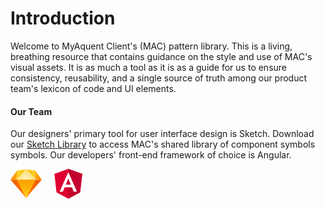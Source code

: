 # Introduction

Welcome to MyAquent Client's (MAC) pattern library. This is a living, breathing resource that contains guidance on the style and use of MAC's visual assets. It is as much a tool as it is as a guide for us to ensure consistency, reusability, and a single source of truth among our product team's lexicon of code and UI elements.  


#### Our Team

Our designers' primary tool for user interface design is Sketch. Download our [Sketch Library](file:///C:/my_file.pdf) to access MAC's shared library of component symbols symbols. Our developers' front-end framework of choice is Angular.

<svg width="115px" height="48px" viewBox="0 0 115 48" version="1.1" xmlns="http://www.w3.org/2000/svg" xmlns:xlink="http://www.w3.org/1999/xlink">
    <!-- Generator: Sketch 47.1 (45422) - http://www.bohemiancoding.com/sketch -->
    <desc>Created with Sketch.</desc>
    <defs>
        <radialGradient cx="50%" cy="28.2951328%" fx="50%" fy="28.2951328%" r="115.533809%" gradientTransform="translate(0.500000,0.282951),scale(0.583135,1.000000),rotate(90.000000),translate(-0.500000,-0.282951)" id="radialGradient-1">
            <stop stop-color="#FD7C00" offset="0%"></stop>
            <stop stop-color="#F35300" offset="100%"></stop>
        </radialGradient>
        <radialGradient cx="50%" cy="2.49758199%" fx="50%" fy="2.49758199%" r="82.8256462%" gradientTransform="translate(0.500000,0.024976),scale(1.000000,0.988737),rotate(90.000000),translate(-0.500000,-0.024976)" id="radialGradient-2">
            <stop stop-color="#FDCE21" offset="0%"></stop>
            <stop stop-color="#FDA500" offset="100%"></stop>
        </radialGradient>
        <linearGradient x1="79.5918367%" y1="81.25%" x2="30.8540604%" y2="50%" id="linearGradient-3">
            <stop stop-color="#FDD12B" offset="0%"></stop>
            <stop stop-color="#FDC003" offset="100%"></stop>
        </linearGradient>
        <radialGradient cx="50%" cy="0%" fx="50%" fy="0%" r="100%" gradientTransform="translate(0.500000,0.000000),scale(0.556551,1.000000),rotate(90.000000),translate(-0.500000,-0.000000)" id="radialGradient-4">
            <stop stop-color="#FEF3CB" offset="0%"></stop>
            <stop stop-color="#FEDD67" offset="100%"></stop>
        </radialGradient>
        <linearGradient x1="100%" y1="50%" x2="0%" y2="50%" id="linearGradient-5">
            <stop stop-color="#FC8900" offset="0%"></stop>
            <stop stop-color="#FCAA00" offset="100%"></stop>
        </linearGradient>
    </defs>
    <g id="Page-1" stroke="none" stroke-width="1" fill="none" fill-rule="evenodd">
        <g id="iconSet" transform="translate(-533.000000, -65.000000)">
            <g id="Group-4" transform="translate(533.000000, 65.000000)">
                <g id="Group-3" transform="translate(0.000000, 1.000000)">
                    <g id="Bottom-Back" transform="translate(0.000000, 16.223404)" fill="url(#radialGradient-1)">
                        <polygon id="Polygon" transform="translate(25.000000, 14.578371) rotate(-180.000000) translate(-25.000000, -14.578371) " points="25 -5.06297658e-14 50 29.1567426 -1.26574414e-14 29.1567426"></polygon>
                    </g>
                    <g id="Bottom-Mid" transform="translate(10.106383, 16.223404)">
                        <polygon id="Polygon" fill="#FDCA0D" transform="translate(14.921710, 14.578371) rotate(-180.000000) translate(-14.921710, -14.578371) " points="14.9217104 0 29.8434209 29.1567426 -1.26574414e-14 29.1567426"></polygon>
                        <polygon id="Polygon" fill="url(#radialGradient-2)" transform="translate(14.921710, 14.578371) rotate(-180.000000) translate(-14.921710, -14.578371) " points="14.9217104 0 29.3358797 29.1567426 0.507541171 29.1567426"></polygon>
                    </g>
                    <g id="Top-Left" transform="translate(10.106383, 0.000000)" fill="url(#linearGradient-3)">
                        <polygon id="Polygon" transform="translate(7.399701, 8.054096) rotate(-180.000000) translate(-7.399701, -8.054096) " points="14.0946679 14.5980489 14.7994013 6.70844397e-13 5.06297658e-14 16.1081919"></polygon>
                    </g>
                    <g id="Top-Right" transform="translate(25.000000, 0.000000)" fill="url(#linearGradient-3)">
                        <polygon id="Polygon" transform="translate(7.399701, 8.054096) scale(-1, 1) rotate(-180.000000) translate(-7.399701, -8.054096) " points="14.0946679 14.5980489 14.7994013 0 1.26574414e-14 16.1081919"></polygon>
                    </g>
                    <g id="Top-Mid" transform="translate(10.106383, 0.000000)">
                        <polygon id="Polygon" fill="#FEFBED" transform="translate(14.921710, 8.054096) rotate(-180.000000) translate(-14.921710, -8.054096) " points="14.9217104 16.1081919 29.8434209 2.5322352e-13 6.32872072e-14 -2.53148829e-14"></polygon>
                        <polygon id="Polygon" fill="url(#radialGradient-4)" transform="translate(14.921710, 7.852744) rotate(-180.000000) translate(-14.921710, -7.852744) " points="14.9217104 15.7054871 29.031355 3.70768777e-13 0.812065874 -1.26574414e-14"></polygon>
                    </g>
                    <g id="Top-Side-Left" transform="translate(0.000000, 1.595745)">
                        <polygon id="Polygon" fill="#FEE693" transform="translate(5.386177, 7.299024) rotate(-180.000000) translate(-5.386177, -7.299024) " points="-4.43010451e-14 14.5980489 5.53719097 7.24868636 10.7723533 2.56313189e-13 0.201352399 -1.26574414e-14"></polygon>
                        <polygon id="Polygon" fill="url(#linearGradient-5)" transform="translate(5.386177, 7.299024) rotate(-180.000000) translate(-5.386177, -7.299024) " points="-4.43010451e-14 14.5980489 10.7723533 3.79723243e-14 0.704733397 0.402704798"></polygon>
                    </g>
                    <g id="Top-Side-Right" transform="translate(44.547872, 8.909574) scale(-1, 1) translate(-44.547872, -8.909574) translate(39.095745, 1.595745)">
                        <polygon id="Polygon" fill="#FEE693" transform="translate(5.386177, 7.299024) rotate(-180.000000) translate(-5.386177, -7.299024) " points="-1.26574414e-14 14.5980489 5.53719097 7.24868636 10.7723533 2.30998306e-13 0.201352399 -3.79723243e-14"></polygon>
                        <polygon id="Polygon" fill="url(#linearGradient-5)" transform="translate(5.386177, 7.299024) rotate(-180.000000) translate(-5.386177, -7.299024) " points="-6.32872072e-14 14.5980489 10.7723533 3.79723243e-14 0.704733397 0.402704798"></polygon>
                    </g>
                </g>
                <g id="Group-2" transform="translate(70.000000, 0.000000)" fill-rule="nonzero">
                    <polygon id="Shape" fill="#DD0031" points="22.5 0 22.5 0 22.5 0 0.215425532 7.94680851 3.6143617 37.412234 22.5 47.8723404 22.5 47.8723404 22.5 47.8723404 41.3856383 37.412234 44.7845745 7.94680851"></polygon>
                    <polygon id="Shape" fill="#C3002F" points="22.5 0 22.5 5.31382979 22.5 5.28989362 22.5 29.537234 22.5 29.537234 22.5 47.8723404 22.5 47.8723404 41.3856383 37.412234 44.7845745 7.94680851"></polygon>
                    <path d="M22.5,5.28989362 L8.56914894,36.5265957 L8.56914894,36.5265957 L13.7632979,36.5265957 L13.7632979,36.5265957 L16.5638298,29.537234 L28.3882979,29.537234 L31.1888298,36.5265957 L31.1888298,36.5265957 L36.3829787,36.5265957 L36.3829787,36.5265957 L22.5,5.28989362 L22.5,5.28989362 L22.5,5.28989362 L22.5,5.28989362 L22.5,5.28989362 Z M26.5691489,25.2287234 L18.4308511,25.2287234 L22.5,15.4388298 L26.5691489,25.2287234 Z" id="Shape" fill="#FFFFFF"></path>
                </g>
            </g>
        </g>
    </g>
</svg>
